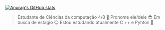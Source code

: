 [![Anurag's GitHub stats](https://github-readme-stats.vercel.app/api?PedroOfMickey=anuraghazra)](https://github.com/anuraghazra/github-readme-stats)

>Estudante de Ciências da computação 4/8 👀
>Pronome ele/dele 😎
>Em busca de estagio 😉
>Estou estudando atualmente C ++ e Pyhton 🐍
